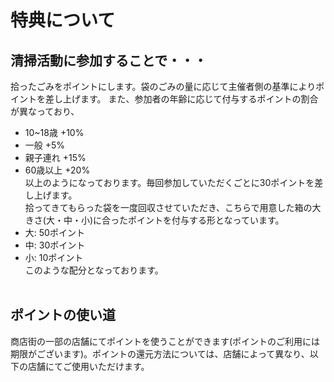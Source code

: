 # 特典について<br>
## 清掃活動に参加することで・・・<br>
拾ったごみをポイントにします。袋のごみの量に応じて主催者側の基準によりポイントを差し上げます。
また、参加者の年齢に応じて付与するポイントの割合が異なっており、<br>
* 10~18歳    +10%<br>
* 一般       +5%<br>
* 親子連れ    +15%<br>
* 60歳以上     +20%<br>
以上のようになっております。毎回参加していただくごとに30ポイントを差し上げます。<br>
拾ってきてもらった袋を一度回収させていただき、こちらで用意した箱の大きさ(大・中・小)に合ったポイントを付与する形となっています。<br>
* 大: 50ポイント<br>
* 中: 30ポイント<br>
* 小: 10ポイント<br>
このような配分となっております。
<br><br>

## ポイントの使い道<br>
商店街の一部の店舗にてポイントを使うことができます(ポイントのご利用には期限がございます)。ポイントの還元方法については、店舗によって異なり、以下の店舗にてご使用いただけます。<br>
